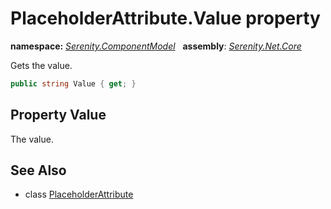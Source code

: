 # PlaceholderAttribute.Value property
**namespace:** *[Serenity.ComponentModel](../../README.md#serenity.componentmodel-namespace)*   **assembly**: *[Serenity.Net.Core](../../README.md)*

Gets the value.

```csharp
public string Value { get; }
```

## Property Value

The value.

## See Also

* class [PlaceholderAttribute](../PlaceholderAttribute.md)